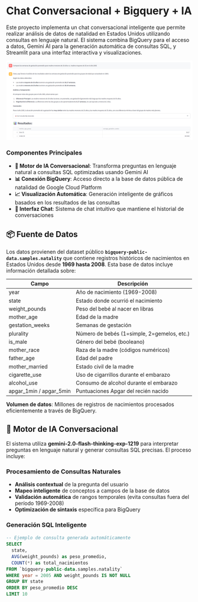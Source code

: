 # Chat Conversacional + Bigquery + IA

Este proyecto implementa un chat conversacional inteligente que permite realizar análisis de datos de natalidad en Estados Unidos utilizando consultas en lenguaje natural. El sistema combina BigQuery para el acceso a datos, Gemini AI para la generación automática de consultas SQL, y Streamlit para una interfaz interactiva y visualizaciones.

![Dashboard Principal](/docs/ss.png)

### Componentes Principales

- **🤖 Motor de IA Conversacional**: Transforma preguntas en lenguaje natural a consultas SQL optimizadas usando Gemini AI
- **📊 Conexión BigQuery**: Acceso directo a la base de datos pública de natalidad de Google Cloud Platform
- **📈 Visualización Automática**: Generación inteligente de gráficos basados en los resultados de las consultas
- **💬 Interfaz Chat**: Sistema de chat intuitivo que mantiene el historial de conversaciones

## 📦 Fuente de Datos

Los datos provienen del dataset público **`bigquery-public-data.samples.natality`** que contiene registros históricos de nacimientos en Estados Unidos desde **1969 hasta 2008**. Esta base de datos incluye información detallada sobre:

| Campo | Descripción |
|-------|-------------|
| year | Año de nacimiento (1969-2008) |
| state | Estado donde ocurrió el nacimiento |
| weight_pounds | Peso del bebé al nacer en libras |
| mother_age | Edad de la madre |
| gestation_weeks | Semanas de gestación |
| plurality | Número de bebés (1=simple, 2=gemelos, etc.) |
| is_male | Género del bebé (booleano) |
| mother_race | Raza de la madre (códigos numéricos) |
| father_age | Edad del padre |
| mother_married | Estado civil de la madre |
| cigarette_use | Uso de cigarrillos durante el embarazo |
| alcohol_use | Consumo de alcohol durante el embarazo |
| apgar_1min / apgar_5min | Puntuaciones Apgar del recién nacido |

**Volumen de datos**: Millones de registros de nacimientos procesados eficientemente a través de BigQuery.

## 🧠 Motor de IA Conversacional

El sistema utiliza **gemini-2.0-flash-thinking-exp-1219** para interpretar preguntas en lenguaje natural y generar consultas SQL precisas. El proceso incluye:

### Procesamiento de Consultas Naturales
- **Análisis contextual** de la pregunta del usuario
- **Mapeo inteligente** de conceptos a campos de la base de datos
- **Validación automática** de rangos temporales (evita consultas fuera del período 1969-2008)
- **Optimización de sintaxis** específica para BigQuery

### Generación SQL Inteligente
```sql
-- Ejemplo de consulta generada automáticamente
SELECT 
  state,
  AVG(weight_pounds) as peso_promedio,
  COUNT(*) as total_nacimientos
FROM `bigquery-public-data.samples.natality`
WHERE year = 2005 AND weight_pounds IS NOT NULL
GROUP BY state
ORDER BY peso_promedio DESC
LIMIT 10
```
